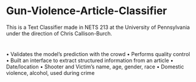 # Gun-Violence-Article-Classifier
This is a Text Classifier made in NETS 213 at the University of Pennsylvania under the direction of Chris Callison-Burch.
#
• Validates the model’s prediction with the crowd
• Performs quality control
• Built an interface to extract structured information from an article
• Date/location
• Shooter and Victim’s name, age, gender, race
• Domestic violence, alcohol, used during crime

